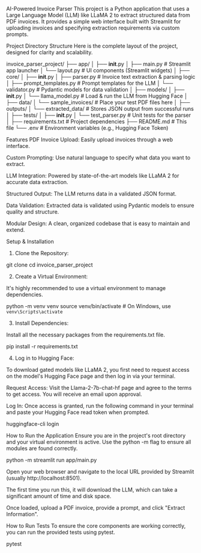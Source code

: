 AI-Powered Invoice Parser
This project is a Python application that uses a Large Language Model (LLM) like LLaMA 2 to extract structured data from PDF invoices. It provides a simple web interface built with Streamlit for uploading invoices and specifying extraction requirements via custom prompts.

Project Directory Structure
Here is the complete layout of the project, designed for clarity and scalability.

invoice_parser_project/
├── app/
│   ├── __init__.py
│   ├── main.py             # Streamlit app launcher
│   └── layout.py           # UI components (Streamlit widgets)
│
├── core/
│   ├── __init__.py
│   ├── parser.py           # Invoice text extraction & parsing logic
│   ├── prompt_templates.py # Prompt templates for the LLM
│   └── validator.py        # Pydantic models for data validation
│
├── models/
│   ├── __init__.py
│   └── llama_model.py      # Load & run the LLM from Hugging Face
│
├── data/
│   └── sample_invoices/    # Place your test PDF files here
│
├── outputs/
│   └── extracted_data/     # Stores JSON output from successful runs
│
├── tests/
│   ├── __init__.py
│   └── test_parser.py      # Unit tests for the parser
│
├── requirements.txt        # Project dependencies
├── README.md               # This file
└── .env                    # Environment variables (e.g., Hugging Face Token)

Features
PDF Invoice Upload: Easily upload invoices through a web interface.

Custom Prompting: Use natural language to specify what data you want to extract.

LLM Integration: Powered by state-of-the-art models like LLaMA 2 for accurate data extraction.

Structured Output: The LLM returns data in a validated JSON format.

Data Validation: Extracted data is validated using Pydantic models to ensure quality and structure.

Modular Design: A clean, organized codebase that is easy to maintain and extend.

Setup & Installation
1. Clone the Repository:

git clone <your-repo-url>
cd invoice_parser_project

2. Create a Virtual Environment:

It's highly recommended to use a virtual environment to manage dependencies.

python -m venv venv
source venv/bin/activate  # On Windows, use `venv\Scripts\activate`

3. Install Dependencies:

Install all the necessary packages from the requirements.txt file.

pip install -r requirements.txt

4. Log in to Hugging Face:

To download gated models like LLaMA 2, you first need to request access on the model's Hugging Face page and then log in via your terminal.

Request Access: Visit the Llama-2-7b-chat-hf page and agree to the terms to get access. You will receive an email upon approval.

Log In: Once access is granted, run the following command in your terminal and paste your Hugging Face read token when prompted.

huggingface-cli login

How to Run the Application
Ensure you are in the project's root directory and your virtual environment is active. Use the python -m flag to ensure all modules are found correctly.

python -m streamlit run app/main.py

Open your web browser and navigate to the local URL provided by Streamlit (usually http://localhost:8501).

The first time you run this, it will download the LLM, which can take a significant amount of time and disk space.

Once loaded, upload a PDF invoice, provide a prompt, and click "Extract Information".

How to Run Tests
To ensure the core components are working correctly, you can run the provided tests using pytest.

pytest